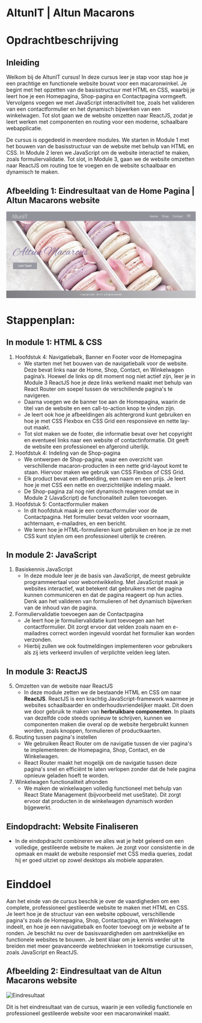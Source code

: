 # AltunIT | Altun Macarons

# Opdrachtbeschrijving

## Inleiding
Welkom bij de AltunIT cursus! In deze cursus leer je stap voor stap hoe je een prachtige en functionele website bouwt voor een macaronwinkel. Je begint met het opzetten van de basisstructuur met HTML en CSS, waarbij je leert hoe je een Homepagina, Shop-pagina en Contactpagina vormgeeft. Vervolgens voegen we met JavaScript interactiviteit toe, zoals het valideren van een contactformulier en het dynamisch bijwerken van een winkelwagen. Tot slot gaan we de website omzetten naar ReactJS, zodat je leert werken met componenten en routing voor een moderne, schaalbare webapplicatie.

De cursus is opgedeeld in meerdere modules. We starten in Module 1 met het bouwen van de basisstructuur van de website met behulp van HTML en CSS. In Module 2 leren we JavaScript om de website interactief te maken, zoals formuliervalidatie. 
Tot slot, in Module 3, gaan we de website omzetten naar ReactJS om routing toe te voegen en de website schaalbaar en dynamisch te maken.

## Afbeelding 1: Eindresultaat van de Home Pagina | Altun Macarons website
![Eindresultaat](assets/Screenshot-Altun-Macarons.png)

# Stappenplan:
## In module 1: HTML & CSS
1. Hoofdstuk 4: Navigatiebalk, Banner en Footer voor de Homepagina
   - We starten met het bouwen van de navigatiebalk voor de website. Deze bevat links naar de Home, Shop, Contact, en Winkelwagen pagina’s. Hoewel de links op dit moment nog niet actief zijn, leer je in Module 3 ReactJS hoe je deze links werkend maakt met behulp van React Router om soepel tussen de verschillende pagina's te navigeren.
   - Daarna voegen we de banner toe aan de Homepagina, waarin de titel van de website en een call-to-action knop te vinden zijn. 
   - Je leert ook hoe je afbeeldingen als achtergrond kunt gebruiken en hoe je met CSS Flexbox en CSS Grid een responsieve en nette lay-out maakt.
   - Tot slot maken we de footer, die informatie bevat over het copyright en eventueel links naar een website of contactinformatie. Dit geeft de website een professioneel en afgerond uiterlijk.
2. Hoofdstuk 4: Indeling van de Shop-pagina
   - We ontwerpen de Shop-pagina, waar een overzicht van verschillende macaron-producten in een nette grid-layout komt te staan. Hiervoor maken we gebruik van CSS Flexbox of CSS Grid.
   - Elk product bevat een afbeelding, een naam en een prijs. Je leert hoe je met CSS een nette en overzichtelijke indeling maakt.
   - De Shop-pagina zal nog niet dynamisch reageren omdat we in Module 2 (JavaScript) de functionaliteit zullen toevoegen.
4. Hoofdstuk 5: Contactformulier maken
   - In dit hoofdstuk maak je een contactformulier voor de Contactpagina. Het formulier bevat velden voor voornaam, achternaam, e-mailadres, en een bericht.
   - We leren hoe je HTML-formulieren kunt gebruiken en hoe je ze met CSS kunt stylen om een professioneel uiterlijk te creëren.
   
## In module 2: JavaScript
1. Basiskennis JavaScript
   - In deze module leer je de basis van JavaScript, de meest gebruikte programmeertaal voor webontwikkeling. Met JavaScript maak je websites interactief, wat betekent dat gebruikers met de pagina kunnen communiceren en dat de pagina reageert op hun acties. Denk aan het valideren van formulieren of het dynamisch bijwerken van de inhoud van de pagina.
2. Formuliervalidatie toevoegen aan de Contactpagina
   - Je leert hoe je formuliervalidatie kunt toevoegen aan het contactformulier. Dit zorgt ervoor dat velden zoals naam en e-mailadres correct worden ingevuld voordat het formulier kan worden verzonden.
   - Hierbij zullen we ook foutmeldingen implementeren voor gebruikers als zij iets verkeerd invullen of verplichte velden leeg laten.
   

## In module 3: ReactJS
5. Omzetten van de website naar ReactJS
   - In deze module zetten we de bestaande HTML en CSS om naar **ReactJS**. ReactJS is een krachtig JavaScript-framework waarmee je websites schaalbaarder en onderhoudsvriendelijker maakt. Dit doen we door gebruik te maken van **herbruikbare componenten**. In plaats van dezelfde code steeds opnieuw te schrijven, kunnen we componenten maken die overal op de website hergebruikt kunnen worden, zoals knoppen, formulieren of productkaarten.
6. Routing tussen pagina's instellen
   - We gebruiken React Router om de navigatie tussen de vier pagina's te implementeren: de Homepagina, Shop, Contact, en de Winkelwagen.
   - React Router maakt het mogelijk om de navigatie tussen deze pagina's snel en efficiënt te laten verlopen zonder dat de hele pagina opnieuw geladen hoeft te worden.
7. Winkelwagen functionaliteit afronden
   - We maken de winkelwagen volledig functioneel met behulp van React State Management (bijvoorbeeld met useState). Dit zorgt ervoor dat producten in de winkelwagen dynamisch worden bijgewerkt.

## Eindopdracht: Website Finaliseren
   - In de eindopdracht combineren we alles wat je hebt geleerd om een volledige, gestileerde website te maken. Je zorgt voor consistentie in de opmaak en maakt de website responsief met CSS media queries, zodat hij er goed uitziet op zowel desktops als mobiele apparaten.

# Einddoel
Aan het einde van de cursus beschik je over de vaardigheden om een complete, professioneel gestileerde website te maken met HTML en CSS. Je leert hoe je de structuur van een website opbouwt, verschillende pagina's zoals de Homepagina, Shop, Contactpagina, en Winkelwagen indeelt, en hoe je een navigatiebalk en footer toevoegt om je website af te ronden.
Je beschikt nu over de basisvaardigheden om aantrekkelijke en functionele websites te bouwen. Je bent klaar om je kennis verder uit te breiden met meer geavanceerde webtechnieken in toekomstige cursussen, zoals JavaScript en ReactJS.

## Afbeelding 2: Eindresultaat van de Altun Macarons website
![Eindresultaat](assets/Eindresultaat.gif)

Dit is het eindresultaat van de cursus, waarin je een volledig functionele en professioneel gestileerde website voor een macaronwinkel maakt.
